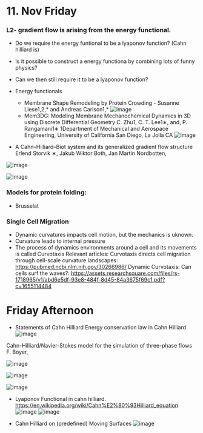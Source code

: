 


# 11. Nov Friday
### L2- gradient flow is arising from the energy functional.
  - Do we require the energy funtional to be a lyaponov function? (Cahn hilliard is)
  - Is it possible to construct a energy functiona by combining lots of funny physics?
  - Can we then still require it to be a lyaponov function?

  - Energy functionals
    - Membrane Shape Remodeling by Protein Crowding - Susanne Liese1,2,* and Andreas Carlson1,*
      ![image](https://user-images.githubusercontent.com/43385748/201228707-9cbe5a97-1cbf-447c-a908-a6bc9f827f78.png)
     - Mem3DG: Modeling Membrane Mechanochemical Dynamics in 3D using
Discrete Differential Geometry
C. Zhu1, C. T. Lee1∗, and, P. Rangamani1∗
1Department of Mechanical and Aerospace Engineering, University of California San Diego, La Jolla CA
    ![image](https://user-images.githubusercontent.com/43385748/201229223-660c6cee-6dd8-4354-acb6-d3ba854f50b1.png)


- A Cahn–Hilliard–Biot system and its generalized gradient flow
structure
Erlend Storvik ∗, Jakub Wiktor Both, Jan Martin Nordbotten,

 ![image](https://user-images.githubusercontent.com/43385748/201229511-08720431-12fd-4612-b613-d823430a0765.png)

 ![image](https://user-images.githubusercontent.com/43385748/201229467-20ae2038-0333-46f5-b153-a6055bc8d5b1.png)



### Models for protein folding:
  - Brusselat

### Single Cell Migration
  - Dynamic curvatures impacts cell motion, but the mechanics is uknown.
  - Curvature leads to internal pressure
  - The process of dynamics environments around a cell and its movements is called Curvotaxis
Relevant articles:
  Curvotaxis directs cell migration through cell-scale curvature landscapes: https://pubmed.ncbi.nlm.nih.gov/30266986/
  Dynamic Curvotaxis: Can cells surf the waves?: https://assets.researchsquare.com/files/rs-1718965/v1/abd6e5df-93e8-484f-8d45-84a3675f69c1.pdf?c=1655114484
  

# Friday Afternoon 
- Statements of Cahn
Hilliard
Energy conservation law in Cahn Hilliard
![image](https://user-images.githubusercontent.com/43385748/201314179-a2f891c3-9975-4b40-8297-5c9ade0fa8c4.png)


 Cahn-Hilliard/Navier-Stokes model for the simulation of
three-phase flows F. Boyer, 

![image](https://user-images.githubusercontent.com/43385748/201317008-7cf292ea-a87a-45ac-92b6-39e120c014d3.png)

![image](https://user-images.githubusercontent.com/43385748/201317102-ac1ca7c9-d6ee-47ca-9a91-d2198295e042.png)

![image](https://user-images.githubusercontent.com/43385748/201317279-7429b076-c69e-4f08-a073-aacbb1fcd693.png)



- Lyaponov Functional in cahn hilliard. https://en.wikipedia.org/wiki/Cahn%E2%80%93Hilliard_equation
![image](https://user-images.githubusercontent.com/43385748/201314328-2d63c0e6-2558-4e44-a23e-384b319f0007.png)
![image](https://user-images.githubusercontent.com/43385748/201314623-6774c4af-8636-4a30-9136-06f58f4a74ee.png)

- Cahn Hilliard on (predefined) Moving Surfaces
![image](https://user-images.githubusercontent.com/43385748/201315467-f454f962-5f3b-4831-a66a-943f6f6927b4.png)





 
